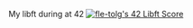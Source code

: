 My libft during at 42
[![fle-tolg's 42 Libft Score](https://badge42.vercel.app/api/v2/cl9cmwvne00060gk0c97a1d69/project/2804429)](https://github.com/JaeSeoKim/badge42)

